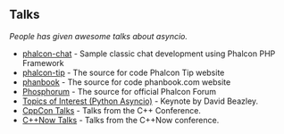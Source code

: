 
## Talks
*People has given awesome talks about asyncio.*

* [phalcon-chat](https://github.com/sintsov/phalcon-chat) - Sample classic chat development using Phalcon PHP Framework
* [phalcon-tip](https://github.com/duythien/phalcon-tip) - The source for code Phalcon Tip website
* [phanbook](https://github.com/phanbook/phanbook/) - The source for code phanbook.com website
* [Phosphorum](https://github.com/phalcon/forum) - The source for official Phalcon Forum
* [Topics of Interest (Python Asyncio)](https://www.youtube.com/watch?v=ZzfHjytDceU) - Keynote by David Beazley.
* [CppCon Talks](https://www.youtube.com/user/CppCon/videos) - Talks from the C++ Conference.
* [C++Now Talks](https://www.youtube.com/user/BoostCon/playlists) - Talks from the C++Now conference.
